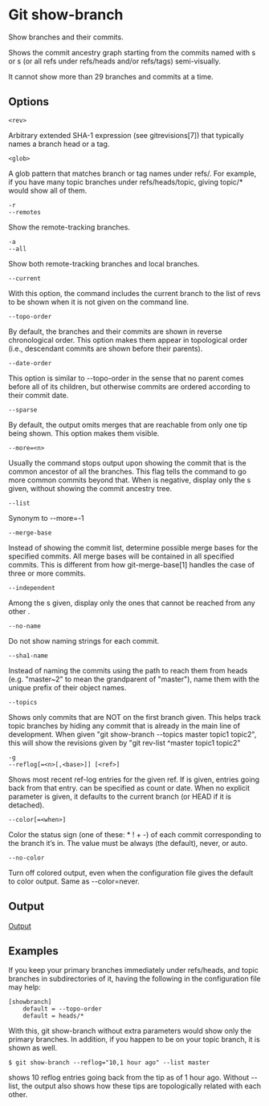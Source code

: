 # Git show-branch

Show branches and their commits.

Shows the commit ancestry graph starting from the commits named with <rev>s or <glob>s (or all refs under refs/heads and/or refs/tags) semi-visually.

It cannot show more than 29 branches and commits at a time.

## Options

```
<rev>
```

Arbitrary extended SHA-1 expression (see gitrevisions[7]) that typically names a branch head or a tag.

```
<glob>
```

A glob pattern that matches branch or tag names under refs/. For example, if you have many topic branches under refs/heads/topic, giving topic/\* would show all of them.

```
-r
--remotes
```

Show the remote-tracking branches.

```
-a
--all
```

Show both remote-tracking branches and local branches.

```
--current
```

With this option, the command includes the current branch to the list of revs to be shown when it is not given on the command line.

```
--topo-order
```

By default, the branches and their commits are shown in reverse chronological order. This option makes them appear in topological order (i.e., descendant commits are shown before their parents).

```
--date-order
```

This option is similar to --topo-order in the sense that no parent comes before all of its children, but otherwise commits are ordered according to their commit date.

```
--sparse
```

By default, the output omits merges that are reachable from only one tip being shown. This option makes them visible.

```
--more=<n>
```

Usually the command stops output upon showing the commit that is the common ancestor of all the branches. This flag tells the command to go <n> more common commits beyond that. When <n> is negative, display only the <reference>s given, without showing the commit ancestry tree.

```
--list
```

Synonym to --more=-1

```
--merge-base
```

Instead of showing the commit list, determine possible merge bases for the specified commits. All merge bases will be contained in all specified commits. This is different from how git-merge-base[1] handles the case of three or more commits.

```
--independent
```

Among the <reference>s given, display only the ones that cannot be reached from any other <reference>.

```
--no-name
```

Do not show naming strings for each commit.

```
--sha1-name
```

Instead of naming the commits using the path to reach them from heads (e.g. "master~2" to mean the grandparent of "master"), name them with the unique prefix of their object names.

```
--topics
```

Shows only commits that are NOT on the first branch given. This helps track topic branches by hiding any commit that is already in the main line of development. When given "git show-branch --topics master topic1 topic2", this will show the revisions given by "git rev-list ^master topic1 topic2"

```
-g
--reflog[=<n>[,<base>]] [<ref>]
```

Shows <n> most recent ref-log entries for the given ref. If <base> is given, <n> entries going back from that entry. <base> can be specified as count or date. When no explicit <ref> parameter is given, it defaults to the current branch (or HEAD if it is detached).

```
--color[=<when>]
```

Color the status sign (one of these: \* ! + -) of each commit corresponding to the branch it’s in. The value must be always (the default), never, or auto.

```
--no-color
```

Turn off colored output, even when the configuration file gives the default to color output. Same as --color=never.

## Output

[Output](https://git-scm.com/docs/git-show-branch#_output)

## Examples

If you keep your primary branches immediately under refs/heads, and topic branches in subdirectories of it, having the following in the configuration file may help:

```
[showbranch]
	default = --topo-order
	default = heads/*
```

With this, git show-branch without extra parameters would show only the primary branches. In addition, if you happen to be on your topic branch, it is shown as well.

```
$ git show-branch --reflog="10,1 hour ago" --list master
```

shows 10 reflog entries going back from the tip as of 1 hour ago. Without --list, the output also shows how these tips are topologically related with each other.
